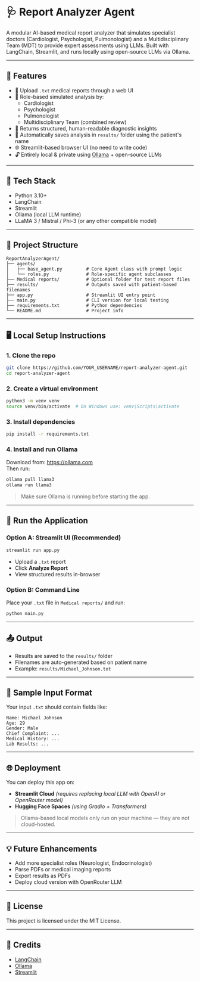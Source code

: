 # 🩺 Report Analyzer Agent

A modular AI-based medical report analyzer that simulates specialist doctors (Cardiologist, Psychologist, Pulmonologist) and a Multidisciplinary Team (MDT) to provide expert assessments using LLMs. Built with LangChain, Streamlit, and runs locally using open-source LLMs via Ollama.

---

## 🚀 Features

- 📂 Upload `.txt` medical reports through a web UI
- 🧠 Role-based simulated analysis by:
  - Cardiologist
  - Psychologist
  - Pulmonologist
  - Multidisciplinary Team (combined review)
- 💬 Returns structured, human-readable diagnostic insights
- 💾 Automatically saves analysis in `results/` folder using the patient's name
- 🌐 Streamlit-based browser UI (no need to write code)
- 🔓 Entirely local & private using [Ollama](https://ollama.com/) + open-source LLMs

---

## 🧰 Tech Stack

- Python 3.10+
- LangChain
- Streamlit
- Ollama (local LLM runtime)
- LLaMA 3 / Mistral / Phi-3 (or any other compatible model)

---

## 📁 Project Structure

```
ReportAnalyzerAgent/
├── agents/
│   ├── base_agent.py         # Core Agent class with prompt logic
│   └── roles.py              # Role-specific agent subclasses
├── Medical reports/          # Optional folder for test report files
├── results/                  # Outputs saved with patient-based filenames
├── app.py                    # Streamlit UI entry point
├── main.py                   # CLI version for local testing
├── requirements.txt          # Python dependencies
└── README.md                 # Project info
```

---

## 🖥️ Local Setup Instructions

### 1. Clone the repo

```bash
git clone https://github.com/YOUR_USERNAME/report-analyzer-agent.git
cd report-analyzer-agent
```

### 2. Create a virtual environment

```bash
python3 -m venv venv
source venv/bin/activate  # On Windows use: venv\Scripts\activate
```

### 3. Install dependencies

```bash
pip install -r requirements.txt
```

### 4. Install and run Ollama

Download from: https://ollama.com  
Then run:

```bash
ollama pull llama3
ollama run llama3
```

> Make sure Ollama is running before starting the app.

---

## 🧪 Run the Application

### Option A: Streamlit UI (Recommended)

```bash
streamlit run app.py
```

- Upload a `.txt` report
- Click **Analyze Report**
- View structured results in-browser

### Option B: Command Line

Place your `.txt` file in `Medical reports/` and run:

```bash
python main.py
```

---

## 📤 Output

- Results are saved to the `results/` folder
- Filenames are auto-generated based on patient name
- Example: `results/Michael_Johnson.txt`

---

## 📌 Sample Input Format

Your input `.txt` should contain fields like:

```
Name: Michael Johnson
Age: 29
Gender: Male
Chief Complaint: ...
Medical History: ...
Lab Results: ...
```

---

## 🌐 Deployment

You can deploy this app on:
- **Streamlit Cloud** *(requires replacing local LLM with OpenAI or OpenRouter model)*
- **Hugging Face Spaces** *(using Gradio + Transformers)*

> Ollama-based local models only run on your machine — they are not cloud-hosted.

---

## 💡 Future Enhancements

- Add more specialist roles (Neurologist, Endocrinologist)
- Parse PDFs or medical imaging reports
- Export results as PDFs
- Deploy cloud version with OpenRouter LLM

---

## 📜 License

This project is licensed under the MIT License.

---

## 🙌 Credits

- [LangChain](https://github.com/langchain-ai/langchain)
- [Ollama](https://ollama.com)
- [Streamlit](https://streamlit.io)
